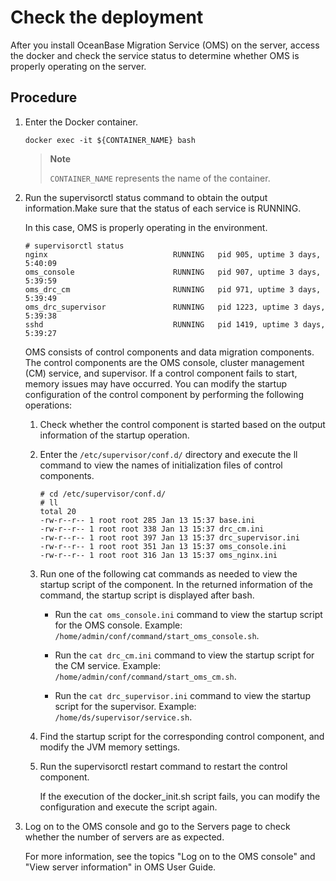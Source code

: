 # Check the deployment

After you install OceanBase Migration Service (OMS) on the server, access the docker and check the service status to determine whether OMS is properly operating on the server. 

## Procedure

1. Enter the Docker container. 

   ```shell
   docker exec -it ${CONTAINER_NAME} bash
   ```

   >**Note**
   >
   >`CONTAINER_NAME` represents the name of the container. 
   
2. Run the supervisorctl status command to obtain the output information.Make sure that the status of each service is RUNNING. 

   In this case, OMS is properly operating in the environment. 


   ```shell
   # supervisorctl status
   nginx                            RUNNING   pid 905, uptime 3 days, 5:40:09
   oms_console                      RUNNING   pid 907, uptime 3 days, 5:39:59
   oms_drc_cm                       RUNNING   pid 971, uptime 3 days, 5:39:49
   oms_drc_supervisor               RUNNING   pid 1223, uptime 3 days, 5:39:38
   sshd                             RUNNING   pid 1419, uptime 3 days, 5:39:27
   ```
   
   OMS consists of control components and data migration components. The control components are the OMS console, cluster management (CM) service, and supervisor. If a control component fails to start, memory issues may have occurred. You can modify the startup configuration of the control component by performing the following operations:
   
   1. Check whether the control component is started based on the output information of the startup operation. 

   2. Enter the `/etc/supervisor/conf.d/` directory and execute the ll command to view the names of initialization files of control components. 

      ```shell
      # cd /etc/supervisor/conf.d/
      # ll
      total 20
      -rw-r--r-- 1 root root 285 Jan 13 15:37 base.ini
      -rw-r--r-- 1 root root 338 Jan 13 15:37 drc_cm.ini
      -rw-r--r-- 1 root root 397 Jan 13 15:37 drc_supervisor.ini
      -rw-r--r-- 1 root root 351 Jan 13 15:37 oms_console.ini
      -rw-r--r-- 1 root root 316 Jan 13 15:37 oms_nginx.ini
      ```

   3. Run one of the following cat commands as needed to view the startup script of the component. In the returned information of the command, the startup script is displayed after bash. 

      * Run the `cat oms_console.ini` command to view the startup script for the OMS console. Example: `/home/admin/conf/command/start_oms_console.sh`. 

      * Run the `cat drc_cm.ini` command to view the startup script for the CM service. Example: `/home/admin/conf/command/start_oms_cm.sh`. 

      * Run the `cat drc_supervisor.ini` command to view the startup script for the supervisor. Example: `/home/ds/supervisor/service.sh`. 

   4. Find the startup script for the corresponding control component, and modify the JVM memory settings. 

   5. Run the supervisorctl restart command to restart the control component. 

      If the execution of the docker_init.sh script fails, you can modify the configuration and execute the script again.

3. Log on to the OMS console and go to the Servers page to check whether the number of servers are as expected. 

   For more information, see the topics "Log on to the OMS console" and "View server information" in OMS User Guide. 